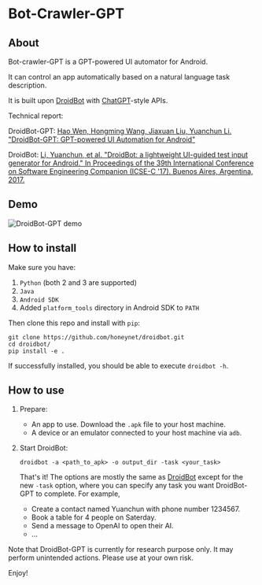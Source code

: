 # Bot-Crawler-GPT

## About

Bot-crawler-GPT is a GPT-powered UI automator for Android.

It can control an app automatically based on a natural language task description.

It is built upon [DroidBot](https://github.com/honeynet/droidbot) with [ChatGPT](https://chat.openai.com/)-style APIs.

Technical report:

DroidBot-GPT: [Hao Wen, Hongming Wang, Jiaxuan Liu, Yuanchun Li. "DroidBot-GPT: GPT-powered UI Automation for Android"](https://arxiv.org/abs/2304.07061)

DroidBot: [Li, Yuanchun, et al. "DroidBot: a lightweight UI-guided test input generator for Android." In Proceedings of the 39th International Conference on Software Engineering Companion (ICSE-C '17). Buenos Aires, Argentina, 2017.](http://dl.acm.org/citation.cfm?id=3098352)

## Demo
![DroidBot-GPT demo](droidbot/resources/dummy_documents/DroidBot-GPT-demo.gif)

## How to install

Make sure you have:

1. `Python` (both 2 and 3 are supported)
2. `Java`
3. `Android SDK`
4. Added `platform_tools` directory in Android SDK to `PATH`

Then clone this repo and install with `pip`:

```shell
git clone https://github.com/honeynet/droidbot.git
cd droidbot/
pip install -e .
```

If successfully installed, you should be able to execute `droidbot -h`.

## How to use

1. Prepare:

    + An app to use. Download the `.apk` file to your host machine.
    + A device or an emulator connected to your host machine via `adb`.

2. Start DroidBot:

    ```
    droidbot -a <path_to_apk> -o output_dir -task <your_task>
    ```
    That's it! The options are mostly the same as [DroidBot](https://github.com/honeynet/droidbot) except for the new `-task` option, where you can specify any task you want DroidBot-GPT to complete. For example,

    - Create a contact named Yuanchun with phone number 1234567.
    - Book a table for 4 people on Saterday.
    - Send a message to OpenAI to open their AI.
    - ...

Note that DroidBot-GPT is currently for research purpose only. It may perform unintended actions. Please use at your own risk.

Enjoy!

